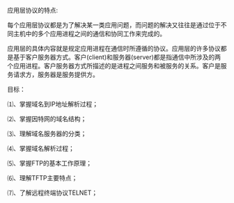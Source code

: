 应用层协议的特点:

每个应用层协议都是为了解决某一类应用问题，而问题的解决又往往是通过位于不同主机中的多个应用进程之间的通信和协同工作来完成的。

应用层的具体内容就是规定应用进程在通信时所遵循的协议。应用层的许多协议都是基于客户服务器方式。客户\(client\)和服务器\(server\)都是指通信中所涉及的两个应用进程。客户服务器方式所描述的是进程之间服务和被服务的关系。客户是服务请求方，服务器是服务提供方。

目标：

⑴、掌握域名到IP地址解析过程；

⑵、掌握因特网的域名结构；

⑶、理解域名服务器的分类；

⑷、掌握域名解析过程；

⑸、掌握FTP的基本工作原理； 

⑹、理解TFTP主要特点；

⑺、了解远程终端协议TELNET；


